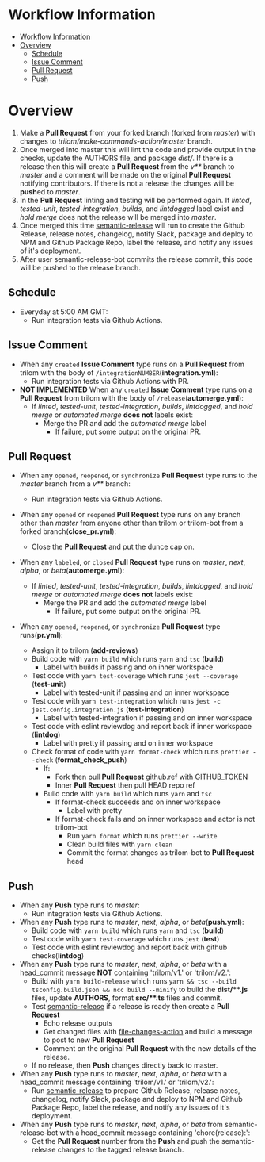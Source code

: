 
# Workflow Information

- [Workflow Information](#workflow-information)
- [Overview](#overview)
  - [Schedule](#schedule)
  - [Issue Comment](#issue-comment)
  - [Pull Request](#pull-request)
  - [Push](#push)

# Overview

1. Make a **Pull Request** from your forked branch (forked from _master_) with changes to _trilom/make-commands-action/master_ branch.
2. Once merged into master this will lint the code and provide output in the checks, update the AUTHORS file, and package _dist/_.  If there is a release then this will create a **Pull Request** from the _v\*\*_ branch to _master_ and a comment will be made on the original **Pull Request** notifying contributors.  If there is not a release the changes will be **push**ed to _master_.
3. In the **Pull Request** linting and testing will be performed again.  If _linted_, _tested-unit_, _tested-integration_, _builds_, and _lintdogged_ label exist and _hold merge_ does not the release will be merged into _master_.
4. Once merged this time [semantic-release](https://github.com/semantic-release/semantic-release) will run to create the Github Release, release notes, changelog, notify Slack, package and deploy to NPM and Github Package Repo, label the release, and notify any issues of it's deployment.
5. After user semantic-release-bot commits the release commit, this code will be pushed to the release branch.

## Schedule

- Everyday at 5:00 AM GMT:
  - Run integration tests via Github Actions.

## Issue Comment

- When any `created` **Issue Comment** type runs on a **Pull Request** from trilom with the body of `/integrationNUMBER`(**integration.yml**):
  - Run integration tests via Github Actions with PR.
- **NOT IMPLEMENTED** When any `created` **Issue Comment** type runs on a **Pull Request** from trilom with the body of `/release`(**automerge.yml**):
  - If _linted_, _tested-unit_, _tested-integration_, _builds_, _lintdogged_, and _hold merge_ or _automated merge_ **does not** labels exist:
    - Merge the PR and add the _automated merge_ label
      - If failure, put some output on the original PR.

## Pull Request

- When any `opened`, `reopened`, or `synchronize` **Pull Request** type runs to the _master_ branch from a _v\*\*_ branch:
  - Run integration tests via Github Actions.

- When any `opened` or `reopened` **Pull Request** type runs on any branch other than _master_ from anyone other than trilom or trilom-bot from a forked branch(**close_pr.yml**):
  - Close the **Pull Request** and put the dunce cap on.

- When any `labeled`, or `closed` **Pull Request** type runs on _master_, _next_, _alpha_, or _beta_(**automerge.yml**):
  - If _linted_, _tested-unit_, _tested-integration_, _builds_, _lintdogged_, and _hold merge_ or _automated merge_ **does not** labels exist:
    - Merge the PR and add the _automated merge_ label
      - If failure, put some output on the original PR.

- When any `opened`, `reopened`, or `synchronize` **Pull Request** type runs(**pr.yml**):
  - Assign it to trilom (**add-reviews**)
  - Build code with `yarn build` which runs `yarn` and `tsc` (**build**)
    - Label with builds if passing and on inner workspace
  - Test code with `yarn test-coverage` which runs `jest --coverage` (**test-unit**)
    - Label with tested-unit if passing and on inner workspace
  - Test code with `yarn test-integration` which runs `jest -c jest.config.integration.js` (**test-integration**)
    - Label with tested-integration if passing and on inner workspace
  - Test code with eslint reviewdog and report back if inner workspace (**lintdog**)
    - Label with pretty if passing and on inner workspace
  - Check format of code with `yarn format-check` which runs `prettier --check` (**format_check_push**)
    - If:
      - Fork then pull **Pull Request** github.ref with GITHUB_TOKEN
      - Inner **Pull Request** then pull HEAD repo ref
    - Build code with `yarn build` which runs `yarn` and `tsc`
      - If format-check succeeds and on inner workspace
        - Label with pretty
      - If format-check fails and on inner workspace and actor is not trilom-bot
        - Run `yarn format` which runs `prettier --write`
        - Clean build files with `yarn clean`
        - Commit the format changes as trilom-bot to **Pull Request** head

## Push

- When any **Push** type runs to _master_:
  - Run integration tests via Github Actions.
- When any **Push** type runs to _master_, _next_, _alpha_, or _beta_(**push.yml**):
  - Build code with `yarn build` which runs `yarn` and `tsc` (**build**)
  - Test code with `yarn test-coverage` which runs `jest` (**test**)
  - Test code with eslint reviewdog and report back with github checks(**lintdog**)
- When any **Push** type runs to _master_, _next_, _alpha_, or _beta_ with a head_commit message **NOT** containing 'trilom/v1.' or 'trilom/v2.':
  - Build with `yarn build-release` which runs `yarn && tsc --build tsconfig.build.json && ncc build --minify` to build the **dist/\*\*.js** files, update **AUTHORS**, format **src/\*\*.ts** files and commit.
  - Test [semantic-release](https://github.com/semantic-release/semantic-release) if a release is ready then create a **Pull Request**
    - Echo release outputs
    - Get changed files with [file-changes-action](https://github.com/trilom/file-changes-action) and build a message to post to new **Pull Request**
    - Comment on the original **Pull Request** with the new details of the release.
  - If no release, then **Push** changes directly back to master.
- When any **Push** type runs to _master_, _next_, _alpha_, or _beta_ with a head_commit message containing 'trilom/v1.' or 'trilom/v2.':
  - Run [semantic-release](https://github.com/semantic-release/semantic-release) to prepare Github Release, release notes, changelog, notify Slack, package and deploy to NPM and Github Package Repo, label the release, and notify any issues of it's deployment.
- When any **Push** type runs to _master_, _next_, _alpha_, or _beta_ from semantic-release-bot with a head_commit message containing 'chore(release):':
  - Get the **Pull Request** number from the **Push** and push the semantic-release changes to the tagged release branch.
